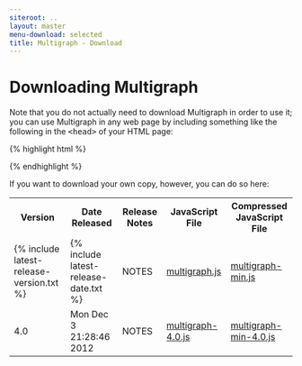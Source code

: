 ```yaml
---
siteroot: ..
layout: master
menu-download: selected
title: Multigraph - Download
---
```


Downloading Multigraph
======================

Note that you do not actually need to download Multigraph in order to use it; you can use Multigraph
in any web page by including something like the following in the 
<tt><span class="nt">&lt;head&gt;</span></tt> of your HTML page:

{% highlight html %}
<script type="text/javascript" src="http://multigraph.github.com/download/multigraph-min.js"></script>
{% endhighlight %}


If you want to download your own copy, however, you can do so here:


<table class="release-table">
<tr>
<th>Version</th>
<th>Date Released</th>
<th>Release Notes</th>
<th>JavaScript File</th>
<th>Compressed JavaScript File</th>
</tr>
<tr>
  <td class="value">{% include latest-release-version.txt %}</td>
  <td class="value">{% include latest-release-date.txt %}</td>
  <td class="value">NOTES</td>
  <td class="value"><a href="multigraph.js">multigraph.js</a></td>
  <td class="value"><a href="multigraph-min.js">multigraph-min.js</a></td>
</tr>
<tr>
  <td class="value">4.0</td>
  <td class="value">Mon Dec  3 21:28:46 2012</td>
  <td class="value">NOTES</td>
  <td class="value"><a href="multigraph-4.0.js">multigraph-4.0.js</a></td>
  <td class="value"><a href="multigraph-min-4.0.js">multigraph-min-4.0.js</a></td>
</tr>
</table>

